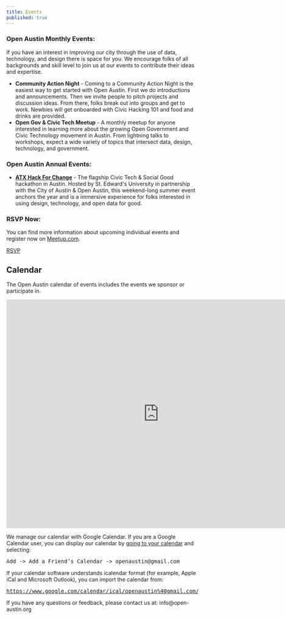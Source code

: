 ```yaml
---
title: Events
published: true
---
```



<h3>Open Austin Monthly Events:</h3>
<p>If you have an interest in improving our city through the use of data, technology, and design there is space for
  you. We encourage folks of all backgrounds and skill level to join us at our events to contribute their ideas and
  expertise. </p>
<ul>
  <li><b>Community Action Night</b> - Coming to a Community Action Night is the easiest way to get started with Open
    Austin. First we do introductions and announcements. Then we invite people to pitch projects and discussion ideas.
    From there, folks break out into groups and get to work. Newbies will get onboarded with Civic Hacking 101 and
    food and drinks are provided.</li>
  <li><b>Open Gov & Civic Tech Meetup</b> - A monthly meetup for anyone interested in learning more about the growing
    Open Government and Civic Technology movement in Austin. From lightning talks to workshops, expect a wide variety
    of topics that intersect data, design, technology, and government.</li>
</ul>

<h3>Open Austin Annual Events:</h3>
<ul>
  <li><a target="_blank" href="http://atxhackforchange.org/"><b>ATX Hack For Change</b></a> - The flagship Civic Tech
    &amp; Social Good hackathon in Austin. Hosted by St. Edward's University in partnership with the City of Austin
    &amp; Open Austin, this weekend-long summer event anchors the year and is a immersive experience for folks
    interested in using design, technology, and open data for good.</li>

</ul>

<h3>RSVP Now:</h3>
<p>You can find more information about upcoming individual events and register now on <a target="_blank"
    href="https://www.meetup.com/Open-Austin/">Meetup.com</a>.</p>
<p>
  <a class="btn" target="_blank" href="https://www.meetup.com/Open-Austin/">RSVP</a>
</p>


<h2>Calendar</h2>
<p>The Open Austin calendar of events includes the events we sponsor or participate in.</p>
<p><a name="events"></a></p>
<p>
  <iframe
    src="https://www.google.com/calendar/embed?mode=AGENDA&src=25dgjh8o0jke684lfresa5l6sonrg8d7%40import.calendar.google.com&amp;height=600&amp;wkst=1&amp;bgcolor=%23FFFFFF&amp;src=openaustin%40gmail.com&amp;color=%238C500B&amp;ctz=America%2FChicago"
    width="800" height="600" frameborder="0" scrolling="no"></iframe>
</p>
<p>We manage our calendar with Google Calendar. If you are a Google Calendar user, you can display our calendar by <a
    href="https://www.google.com/calendar/render">going to your calendar</a> and selecting:</p>
<pre>Add -&gt; Add a Friend’s Calendar -&gt; openaustin@gmail.com</pre>
<p>If your calendar software understands icalendar format (for example, Apple iCal and Microsoft Outlook), you can
  import the calendar from:</p>
<pre><a href="https://www.google.com/calendar/ical/openaustin%40gmail.com/public/basic.ics">https://www.google.com/calendar/ical/openaustin%40gmail.com/public/basic.ics</a></pre>
<p>If you have any questions or feedback, please contact us at: info@open-austin.org</p>
